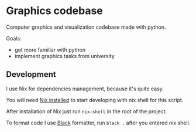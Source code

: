 # Graphics codebase

Computer graphics and visualization codebase made with python.

Goals:
- get more familiar with python
- implement graphics tasks from university


## Development

I use Nix for dependencies management, because it's quite easy.

You will need [Nix installed](nixos.org/download) to start developing with nix shell for this script.

After installation of Nix just run `nix-shell` in the root of the project.

To format code I use [Black](github.com/psf/black) formatter, run `black .` after you entered nix shell.

